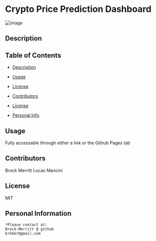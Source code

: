 # Crypto Price Prediction Dashboard

![image](https://user-images.githubusercontent.com/88811836/173424150-6512e100-afb5-436a-84a1-ec899cb0423f.png)


## Description 

## Table of Contents
* [Description](#Description)

* [Usage](#Usage)
    
* [License](#license)

* [Contributors](#Contributors)

* [License](#License)

* [Personal Info](#Github)

    
## Usage 
Fully accessable through either a link or the Github Pages tab

## Contributors 
Brock Merritt
Lucas Mancini

## License
MIT


## Personal Information
    *Please contact at:
    Brock-Merritt @ github
    brkmer@gmail.com
